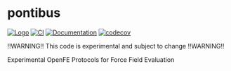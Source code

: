 # pontibus
[![Logo](https://img.shields.io/badge/OSMF-OpenFreeEnergy-%23002f4a)](https://openfree.energy/)
[![CI](https://github.com/OpenFreeEnergy/pontibus/actions/workflows/ci.yaml/badge.svg)](https://github.com/OpenFreeEnergy/pontibus/actions/workflows/ci.yaml)
[![Documentation](https://readthedocs.org/projects/pontibus/badge/?version=latest)](https://pontibus.readthedocs.io/en/latest/?badge=latest)
[![codecov](https://codecov.io/gh/OpenFreeEnergy/pontibus/graph/badge.svg?token=Lq4c3g9plQ)](https://codecov.io/gh/OpenFreeEnergy/pontibus)


!!WARNING!! This code is experimental and subject to change !!WARNING!!

Experimental OpenFE Protocols for Force Field Evaluation
